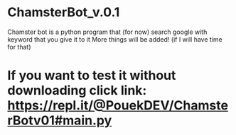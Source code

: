 # ChamsterBot_v.0.1
Chamster bot is a python program that (for now) search google with keyword that you give it to it
More things will be added! (if I will have time for that)

# If you want to test it without downloading click link: https://repl.it/@PouekDEV/ChamsterBotv01#main.py
